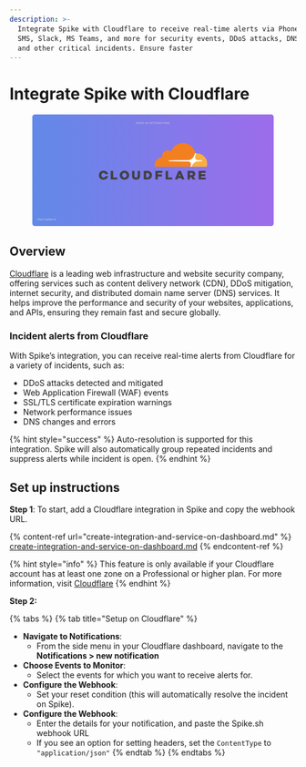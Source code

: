 ```yaml
---
description: >-
  Integrate Spike with Cloudflare to receive real-time alerts via Phone calls,
  SMS, Slack, MS Teams, and more for security events, DDoS attacks, DNS changes,
  and other critical incidents. Ensure faster
---
```


# Integrate Spike with Cloudflare

<figure><img src="../.gitbook/assets/Cloudflare integration.png" alt=""><figcaption></figcaption></figure>

## Overview

[Cloudflare](https://cloudflare.com) is a leading web infrastructure and website security company, offering services such as content delivery network (CDN), DDoS mitigation, internet security, and distributed domain name server (DNS) services. It helps improve the performance and security of your websites, applications, and APIs, ensuring they remain fast and secure globally.

### Incident alerts from Cloudflare

With Spike’s integration, you can receive real-time alerts from Cloudflare for a variety of incidents, such as:

* DDoS attacks detected and mitigated
* Web Application Firewall (WAF) events
* SSL/TLS certificate expiration warnings
* Network performance issues
* DNS changes and errors

{% hint style="success" %}
Auto-resolution is supported for this integration. Spike will also automatically group repeated incidents and suppress alerts while incident is open.
{% endhint %}

## Set up instructions

**Step 1**: To start, add a Cloudflare integration in Spike and copy the webhook URL.

{% content-ref url="create-integration-and-service-on-dashboard.md" %}
[create-integration-and-service-on-dashboard.md](create-integration-and-service-on-dashboard.md)
{% endcontent-ref %}

{% hint style="info" %}
This feature is only available if your Cloudflare account has at least one zone on a Professional or higher plan. For more information, visit [Cloudflare](https://developers.cloudflare.com/fundamentals/notifications/create-notifications/configure-webhooks/)
{% endhint %}

**Step 2:**

{% tabs %}
{% tab title="Setup on Cloudflare" %}
* **Navigate to Notifications**:
  * From the side menu in your Cloudflare dashboard, navigate to the **Notifications > new notification**
* **Choose Events to Monitor**:
  * Select the events for which you want to receive alerts for.
* **Configure the Webhook**:
  * Set your reset condition (this will automatically resolve the incident on Spike).
* **Configure the Webhook**:
  * Enter the details for your notification, and paste the Spike.sh webhook URL
  * If you see an option for setting headers, set the `ContentType` to `"application/json"`
{% endtab %}
{% endtabs %}
